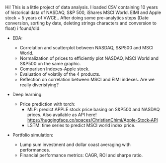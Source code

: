Hi! This is a little project of data analysis. 
I loaded CSV containing 10 years of historical data of NASDAQ, S&P 500, iShares MSCI World. EIMI and Apple stock + 5 years of VWCE..
After doing some pre-analytics steps (Date conversion, sorting by date, deleting strings characters and conversion to float) i found/did:

- EDA:
     - Correlation and scatterplot between NASDAQ, S&P500 and MSCI World.
     - Normalization of prices to efficiently plot NASDAQ, MSCI World and S&P500 on the same graphic.
     - Comparison Indexes-Apple stock.
     - Evaluation of volatily of the 4 products.
     - Reflection on correlation between MSCI and EIMI indexes. Are we really diverisfying?

- Deep learning:
     - Price prediction with torch:
          - MLP: predict APPLE stock price basing on S&P500 and NASDAQ prices.
            Also available as API here! https://huggingface.co/spaces/ChristianChimi/Apple-Stock-API
          - LSTM: time series to predict MSCI world index price.
          
 - Portfolio simulation: 
     - Lump sum investment and dollar coast averaging with performances.
     - Financial performance metrics: CAGR, ROI and sharpe ratio.
   
